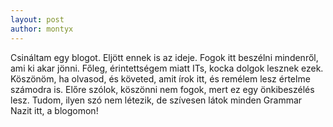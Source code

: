 ```yaml
---
layout: post
author: montyx
---
```

Csináltam egy blogot. Eljött ennek is az ideje. Fogok itt beszélni mindenről, ami ki akar jönni. Főleg, érintettségem miatt ITs, kocka dolgok lesznek ezek. Köszönöm, ha olvasod, és követed, amit írok itt, és remélem lesz értelme számodra is. Előre szólok, köszönni nem fogok, mert ez egy önkibeszélés lesz. Tudom, ilyen szó nem létezik, de szívesen látok minden Grammar Nazit itt, a blogomon!